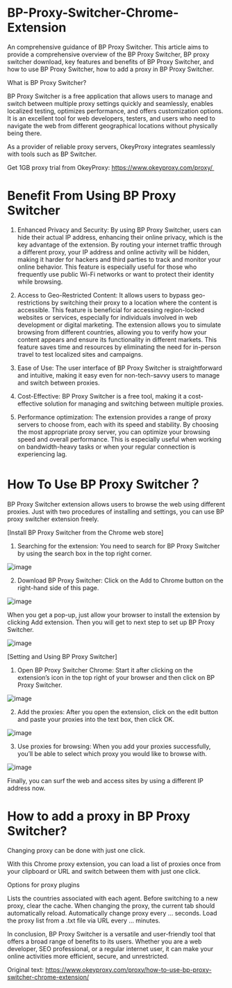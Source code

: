 # BP-Proxy-Switcher-Chrome-Extension
An comprehensive guidance of BP Proxy Switcher. This article aims to provide a comprehensive overview of the BP Proxy Switcher, BP proxy switcher download, key features and benefits of BP Proxy Switcher, and how to use BP Proxy Switcher, how to add a proxy in BP Proxy Switcher.

What is BP Proxy Switcher?

BP Proxy Switcher is a free application that allows users to manage and switch between multiple proxy settings quickly and seamlessly, enables localized testing, optimizes performance, and offers customization options. It is an excellent tool for web developers, testers, and users who need to navigate the web from different geographical locations without physically being there. 

As a provider of reliable proxy servers, OkeyProxy integrates seamlessly with tools such as BP Switcher.

Get 1GB proxy trial from OkeyProxy: https://www.okeyproxy.com/proxy/ 

# Benefit From Using BP Proxy Switcher

1. Enhanced Privacy and Security: By using BP Proxy Switcher, users can hide their actual IP address, enhancing their online privacy, which is the key advantage of the extension. By routing your internet traffic through a different proxy, your IP address and online activity will be hidden, making it harder for hackers and third parties to track and monitor your online behavior. This feature is especially useful for those who frequently use public Wi-Fi networks or want to protect their identity while browsing.

2. Access to Geo-Restricted Content: It allows users to bypass geo-restrictions by switching their proxy to a location where the content is accessible. This feature is beneficial for accessing region-locked websites or services, especially for individuals involved in web development or digital marketing. The extension allows you to simulate browsing from different countries, allowing you to verify how your content appears and ensure its functionality in different markets. This feature saves time and resources by eliminating the need for in-person travel to test localized sites and campaigns.

3. Ease of Use: The user interface of BP Proxy Switcher is straightforward and intuitive, making it easy even for non-tech-savvy users to manage and switch between proxies.

4. Cost-Effective: BP Proxy Switcher is a free tool, making it a cost-effective solution for managing and switching between multiple proxies.

5. Performance optimization: The extension provides a range of proxy servers to choose from, each with its speed and stability. By choosing the most appropriate proxy server, you can optimize your browsing speed and overall performance. This is especially useful when working on bandwidth-heavy tasks or when your regular connection is experiencing lag.

# How To Use BP Proxy Switcher？

BP Proxy Switcher extension allows users to browse the web using different proxies. Just with two procedures of installing and settings, you can use BP proxy switcher extension freely.

[Install BP Proxy Switcher from the Chrome web store]

1. Searching for the extension: You need to search for BP Proxy Switcher by using the search box in the top right corner.
   
![image](https://github.com/OkeyProxyCom/BP-Proxy-Switcher-Chrome-Extension/assets/150340973/4b3e920f-2fbd-4e64-9a81-ae5d40d8c071)

2. Download BP Proxy Switcher: Click on the Add to Chrome button on the right-hand side of this page.

![image](https://github.com/OkeyProxyCom/BP-Proxy-Switcher-Chrome-Extension/assets/150340973/7ee50d20-c6d6-4c83-997c-574081941f93)

When you get a pop-up, just allow your browser to install the extension by clicking Add extension. Then you will get to next step to set up BP Proxy Switcher.

![image](https://github.com/OkeyProxyCom/BP-Proxy-Switcher-Chrome-Extension/assets/150340973/d262e720-f72b-4244-9911-b3c8c63eafb0)

[Setting and Using BP Proxy Switcher]

1. Open BP Proxy Switcher Chrome: Start it after clicking on the extension’s icon in the top right of your browser and then click on BP Proxy Switcher.

![image](https://github.com/OkeyProxyCom/BP-Proxy-Switcher-Chrome-Extension/assets/150340973/989a4b6b-dbd5-4152-a45d-dc78b0cb70f9)

2. Add the proxies: After you open the extension, click on the edit button and paste your proxies into the text box, then click OK.

![image](https://github.com/OkeyProxyCom/BP-Proxy-Switcher-Chrome-Extension/assets/150340973/d32dfc65-49a7-47b6-97e3-6ca1df918ed7)

3. Use proxies for browsing: When you add your proxies successfully, you’ll be able to select which proxy you would like to browse with.

![image](https://github.com/OkeyProxyCom/BP-Proxy-Switcher-Chrome-Extension/assets/150340973/aff3b460-05d7-42c0-920f-0509229c1d11)

Finally, you can surf the web and access sites by using a different IP address now.

# How to add a proxy in BP Proxy Switcher?
Changing proxy can be done with just one click.

With this Chrome proxy extension, you can load a list of proxies once from your clipboard or URL and switch between them with just one click.

Options for proxy plugins

Lists the countries associated with each agent.
Before switching to a new proxy, clear the cache.
When changing the proxy, the current tab should automatically reload.
Automatically change proxy every … seconds.
Load the proxy list from a .txt file via URL every … minutes.

In conclusion, BP Proxy Switcher is a versatile and user-friendly tool that offers a broad range of benefits to its users. Whether you are a web developer, SEO professional, or a regular internet user, it can make your online activities more efficient, secure, and unrestricted.

Original text: https://www.okeyproxy.com/proxy/how-to-use-bp-proxy-switcher-chrome-extension/
